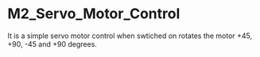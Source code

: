 # M2_Servo_Motor_Control
  It is a simple servo motor control when swtiched on rotates the motor +45, +90, -45 and +90 degrees.
